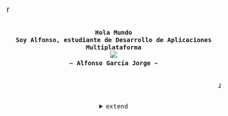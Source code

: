 
<!-- Profile -->
<p align="left"><strong><samp>「</samp></strong></p>
    <p align="center">
      <samp><br>
            <b>
            Hola Mundo
        <br>
            Soy Alfonso, estudiante de Desarrollo de Aplicaciones Multiplataforma
            </b>
        <br>
                    <b>
         <img src="https://readme-typing-svg.herokuapp.com?font=Inconsolata&size=13&color=68DDFFFD&multiline=true&lines=Si+no+puedes+sobresalir+con+talento%2C;triunfa+con+esfuerzo.">
          </b>
          <br>
            <b>
            ~ Alfonso García Jorge ~
            </b>
        <br>
      </samp><br>
    </p>
<p align="right"><strong><samp>」</samp></strong></p>

<br>

<details align="center">
    
<summary><samp>extend</samp></summary>

<h2></h2><br>


<p align="center">
    <samp>
      <p>Estudios</p>
       
- [ ] Desarrollo de Aplicaciones Multiplataforma // This is pending
- [ ] Curso Ciberseguridad // This is pending
        
  <br>
        
 <p align="center">
    <samp
      <p>Aprendiendo</p>
<p align="center"> <a href="https://www.w3schools.com/css/" target="_blank" rel="noreferrer"> <img src="https://raw.githubusercontent.com/devicons/devicon/master/icons/css3/css3-original-wordmark.svg" alt="css3" width="40" height="40"/> </a> <a href="https://git-scm.com/" target="_blank" rel="noreferrer"> <img src="https://www.vectorlogo.zone/logos/git-scm/git-scm-icon.svg" alt="git" width="40" height="40"/> </a> <a href="https://www.w3.org/html/" target="_blank" rel="noreferrer"> <img src="https://raw.githubusercontent.com/devicons/devicon/master/icons/html5/html5-original-wordmark.svg" alt="html5" width="40" height="40"/> </a> <a href="https://www.java.com" target="_blank" rel="noreferrer"> <img src="https://raw.githubusercontent.com/devicons/devicon/master/icons/java/java-original.svg" alt="java" width="40" height="40"/> </a> <a href="https://www.linux.org/" target="_blank" rel="noreferrer"> <img src="https://raw.githubusercontent.com/devicons/devicon/master/icons/linux/linux-original.svg" alt="linux" width="40" height="40"/> </a> <a href="https://www.mysql.com/" target="_blank" rel="noreferrer"> <img src="https://raw.githubusercontent.com/devicons/devicon/master/icons/mysql/mysql-original-wordmark.svg" alt="mysql" width="40" height="40"/> </a> </p>
    
  <br>
        
<h2></h2><br>

<p align="center">
    <samp>
      <p>RSS</p>
  <a href="https://twitter.com/alfonsogarciaj" target="blank"><img align="center" src="https://raw.githubusercontent.com/rahuldkjain/github-profile-readme-generator/master/src/images/icons/Social/twitter.svg" alt="alfonsogarciaj" height="30" width="40" /></a>
<a href="https://instagram.com/alfonsogarciaj" target="blank"><img align="center" src="https://raw.githubusercontent.com/rahuldkjain/github-profile-readme-generator/master/src/images/icons/Social/instagram.svg" alt="alfonsogarciaj" height="30" width="40" /></a>
  <br>

<!-- Contact Me -->
        
<p align="center">
    <samp>
      <p>Contacte conmigo</p>
      <a href="mailto:alfonsogjorge@gmail.com" target="_blank"><img alt="Gmail" src="https://img.shields.io/badge/Gmail-D14836?style=for-the-badge&logo=gmail&logoColor=white"></a></a>
    
  <br>
</p>
